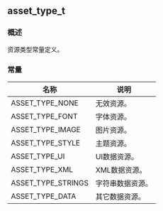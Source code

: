 ## asset\_type\_t
### 概述
 资源类型常量定义。

### 常量
<p id="asset_type_t_consts">

| 名称 | 说明 | 
| -------- | ------- | 
| ASSET\_TYPE\_NONE | 无效资源。 |
| ASSET\_TYPE\_FONT | 字体资源。 |
| ASSET\_TYPE\_IMAGE | 图片资源。 |
| ASSET\_TYPE\_STYLE | 主题资源。 |
| ASSET\_TYPE\_UI | UI数据资源。 |
| ASSET\_TYPE\_XML | XML数据资源。 |
| ASSET\_TYPE\_STRINGS | 字符串数据资源。 |
| ASSET\_TYPE\_DATA | 其它数据资源。 |
